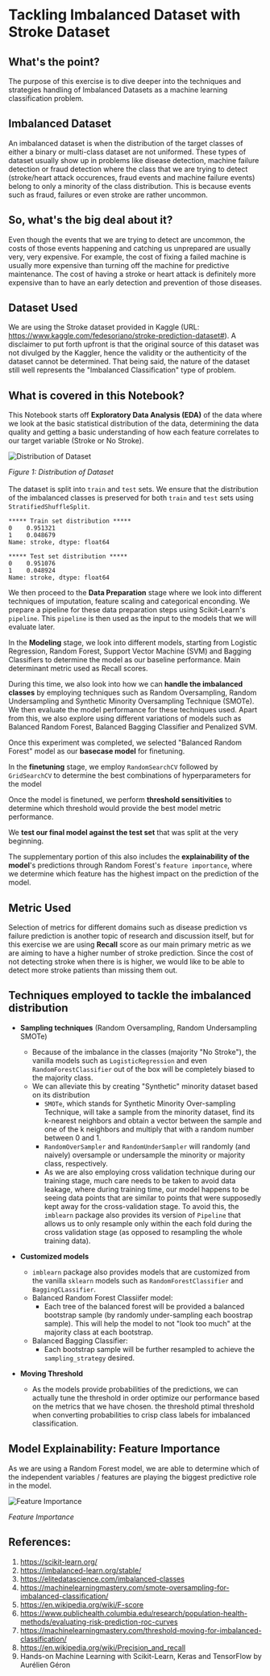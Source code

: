 # Tackling Imbalanced Dataset with Stroke Dataset

## What's the point?
The purpose of this exercise is to dive deeper into the techniques and strategies handling of Imbalanced Datasets as a machine learning classification problem. 

## Imbalanced Dataset
An imbalanced dataset is when the distribution of the target classes of either a binary or multi-class dataset are not uniformed. These types of dataset usually show up in problems like disease detection, machine failure detection or fraud detection where the class that we are trying to detect (stroke/heart attack occurences, fraud events and machine failure events) belong to only a minority of the class distribution. This is because events such as fraud, failures or even stroke are rather uncommon. 

## So, what's the big deal about it?
Even though the events that we are trying to detect are uncommon, the costs of those events happening and catching us unprepared are usually very, very expensive. For example, the cost of fixing a failed machine is usually more expensive than turning off the machine for predictive maintenance. The cost of having a stroke or heart attack is definitely more expensive than to have an early detection and prevention of those diseases. 

## Dataset Used
We are using the Stroke dataset provided in Kaggle (URL: https://www.kaggle.com/fedesoriano/stroke-prediction-dataset#). A disclaimer to put forth upfront is that the original source of this dataset was not divulged by the Kaggler, hence the validity or the authenticity of the dataset cannot be determined. That being said, the nature of the dataset still well represents the "Imbalanced Classification" type of problem.

## What is covered in this Notebook?
This Notebook starts off **Exploratory Data Analysis (EDA)** of the data where we look at the basic statistical distribution of the data, determining the data quality and getting a basic understanding of how each feature correlates to our target variable (Stroke or No Stroke).

![Distribution of Dataset](https://i.imgur.com/oGgFMdF.png)

_Figure 1: Distribution of Dataset_
<br>
<br>
The dataset is split into `train` and `test` sets. We ensure that the distribution of the imbalanced classes is preserved for both `train` and `test` sets using `StratifiedShuffleSplit`.

``` jupyter
***** Train set distribution *****
0    0.951321
1    0.048679
Name: stroke, dtype: float64

***** Test set distribution *****
0    0.951076
1    0.048924
Name: stroke, dtype: float64
```

We then proceed to the **Data Preparation** stage where we look into different techniques of imputation, feature scaling and categorical enconding. We prepare a pipeline for these data preparation steps using Scikit-Learn's `pipeline`. This `pipeline` is then used as the input to the models that we will evaluate later.

In the **Modeling** stage, we look into different models, starting from Logistic Regression, Random Forest, Support Vector Machine (SVM) and Bagging Classifiers to determine the model as our baseline performance. Main determinant metric used as Recall  scores.

During this time, we also look into how we can **handle the imbalanced classes** by employing techniques such as Random Oversampling, Random Undersampling and Synthetic Minority Oversampling Technique (SMOTe). We then evaluate the model performance for these techniques used. Apart from this, we also explore using different variations of models such as Balanced Random Forest, Balanced Bagging Classifier and Penalized SVM.

Once this experiment was completed, we selected "Balanced Random Forest" model as our **basecase model** for finetuning.

In the **finetuning** stage, we employ `RandomSearchCV` followed by `GridSearchCV` to determine the best combinations of hyperparameters for the model

Once the model is finetuned, we perform **threshold sensitivities** to determine which threshold would provide the best model metric performance.

We **test our final model against the test set** that was split at the very beginning.

The supplementary portion of this also includes the **explainability of the model**'s predictions through Random Forest's `feature importance`, where we determine which feature has the highest impact on the prediction of the model.


## Metric Used 
 Selection of metrics for different domains such as disease prediction vs failure prediction is another topic of research and discussion itself, but for this exercise we are using **Recall** score as our main primary metric as we are aiming to have a higher number of stroke prediction. Since the cost of not detecting stroke when there is is higher, we would like to be able to detect more stroke patients than missing them out.

## Techniques employed to tackle the imbalanced distribution
* **Sampling techniques** (Random Oversampling, Random Undersampling SMOTe)
    - Because of the imbalance in the classes (majority "No Stroke"), the vanilla models such as `LogisticRegression` and even `RandomForestClassifier` out of the box will be completely biased to the majority class. 
    - We can alleviate this by creating "Synthetic" minority dataset based on its distribution 
        - `SMOTe`, which stands for Synthetic Minority Over-sampling Technique, will take a sample from the minority dataset, find its k-nearest neighbors and obtain a vector between the sample and one of the k neighbors and multiply that with a random number between 0 and 1.
        - `RandomOverSampler` and `RandomUnderSampler` will randomly (and naively) oversample or undersample the minority or majority class, respectively.
        - As we are also employing cross validation technique during our training stage, much care needs to be taken to avoid data leakage, where during training time, our model happens to be seeing data points that are similar to points that were supposedly kept away for the cross-validation stage. To avoid this, the `imblearn` package also provides its version of `Pipeline` that allows us to only resample only within the each fold during the cross validation stage (as opposed to resampling the whole training data).  
* **Customized models**
    - `imblearn` package also provides models that are customized from the vanilla `sklearn` models such as `RandomForestClassifier` and `BaggingCLassifier`.
    - Balanced Random Forest Classiifer model:
        - Each tree of the balanced forest will be provided a balanced bootstrap sample (by randomly under-sampling each boostrap sample). This will help the model to not "look too much" at the majority class at each bootstrap.
    - Balanced Bagging Classifier:
        - Each bootstrap sample will be further resampled to achieve the `sampling_strategy` desired.

* **Moving Threshold**

    - As the models provide probabilities of the predictions, we can actually tune the threshold in order optimize our performance based on the metrics that we have chosen. the threshold ptimal threshold when converting probabilities to crisp class labels for imbalanced classification.
    
    
## Model Explainability: Feature Importance

As we are using a Random Forest model, we are able to determine which of the independent variables / features are playing the biggest predictive role in the model.

![Feature Importance](https://i.imgur.com/hLGIVPT.png)

_Feature Importance_

## References: 

1. https://scikit-learn.org/
2. https://imbalanced-learn.org/stable/
3. https://elitedatascience.com/imbalanced-classes
4. https://machinelearningmastery.com/smote-oversampling-for-imbalanced-classification/
5. https://en.wikipedia.org/wiki/F-score
6. https://www.publichealth.columbia.edu/research/population-health-methods/evaluating-risk-prediction-roc-curves
7. https://machinelearningmastery.com/threshold-moving-for-imbalanced-classification/
8. https://en.wikipedia.org/wiki/Precision_and_recall
9. Hands-on Machine Learning with Scikit-Learn, Keras and TensorFlow by Aurélien Géron

